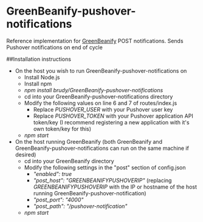 GreenBeanify-pushover-notifications
===================================

Reference implementation for [GreenBeanify](https://github.com/rudybrian/GreenBeanify) POST notifications. Sends Pushover notifications on end of cycle

##Installation instructions
- On the host you wish to run GreenBeanify-pushover-notifications on
  - Install Node.js
  - Install npm
  - *npm install brudy/GreenBeanify-pushover-notifications*
  - cd into your GreenBeanify-pushover-notifications directory
  - Modify the following values on line 6 and 7 of routes/index.js
    - Replace *PUSHOVER_USER* with your Pushover user key
    - Replace *PUSHOVER_TOKEN* with your Pushover application API token/key (I recommend registering a new application with it's own token/key for this)
  - *npm start*
- On the host running GreenBeanify (both GreenBeanify and GreenBeanify-pushover-notifications can run on the same machine if desired)
  - cd into your GreenBeanify directory
  - Modify the following settings in the "post" section of config.json
    - *"enabled": true*
    - *"post_host": "GREENBEANIFYPUSHOVERIP"* (replacing *GREENBEANIFYPUSHOVERIP* with the IP or hostname of the host running GreenBeanify-pushover-notification)
    - *"post_port": "4000"*
    - *"post_path": "/pushover-notification"*
  - *npm start*
